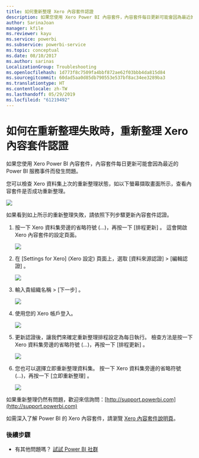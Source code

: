 ```yaml
---
title: 如何重新整理 Xero 內容套件認證
description: 如果您使用 Xero Power BI 內容套件，內容套件每日更新可能會因為最近的 Power BI 服務事件而發生問題。
author: SarinaJoan
manager: kfile
ms.reviewer: kayu
ms.service: powerbi
ms.subservice: powerbi-service
ms.topic: conceptual
ms.date: 08/10/2017
ms.author: sarinas
LocalizationGroup: Troubleshooting
ms.openlocfilehash: 1d773f8c7509fa4bbf872ae62f03bbb4da815d84
ms.sourcegitcommit: 60dad5aa0d85db790553e537bf8ac34ee3289ba3
ms.translationtype: HT
ms.contentlocale: zh-TW
ms.lasthandoff: 05/29/2019
ms.locfileid: "61219492"
---
```

# <a name="how-to-refresh-your-xero-content-pack-credentials-if-refresh-failed"></a>如何在重新整理失敗時，重新整理 Xero 內容套件認證
如果您使用 Xero Power BI 內容套件，內容套件每日更新可能會因為最近的 Power BI 服務事件而發生問題。

您可以檢查 Xero 資料集上次的重新整理狀態，如以下螢幕擷取畫面所示，查看內容套件是否成功重新整理。

![](media/service-refresh-xero-credentials/powerbi-xero-refresh-failed.png)

如果看到如上所示的重新整理失敗，請依照下列步驟更新內容套件認證。

1. 按一下 Xero 資料集旁邊的省略符號 (...)，再按一下 [排程更新]  。 這會開啟 Xero 內容套件的設定頁面。
   
    ![](media/service-refresh-xero-credentials/powerbi-xero-schedule-refresh.png)
2. 在 [Settings for Xero] \(Xero 設定)  頁面上，選取 [資料來源認證]   > [編輯認證]  。
   
    ![](media/service-refresh-xero-credentials/powerbi-xero-settings-page.png)
3. 輸入貴組織名稱 > [下一步]  。
   
    ![](media/service-refresh-xero-credentials/powerbi-xero-configure.png)
4. 使用您的 Xero 帳戶登入。
   
    ![](media/service-refresh-xero-credentials/powerbi-xero-welcome.png)
5. 更新認證後，讓我們來確定重新整理排程設定為每日執行。 檢查方法是按一下 Xero 資料集旁邊的省略符號 (...)，再按一下 [排程更新]  。
   
    ![](media/service-refresh-xero-credentials/powerbi-xero-refresh-schedule.png)
6. 您也可以選擇立即重新整理資料集。 按一下 Xero 資料集旁邊的省略符號 (...)，再按一下 [立即重新整理]  。
   
    ![](media/service-refresh-xero-credentials/powerbi-xero-refresh-now.png)

如果重新整理仍然有問題，歡迎來信詢問：[http://support.powerbi.com](http://support.powerbi.com) 

如需深入了解 Power BI 的 Xero 內容套件，請瀏覽 [Xero 內容套件說明頁](service-connect-to-xero.md)。

### <a name="next-steps"></a>後續步驟
* 有其他問題嗎？ [試試 Power BI 社群](http://community.powerbi.com/)

